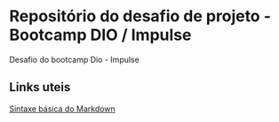 # Repositório do desafio de projeto - Bootcamp DIO / Impulse
Desafio do bootcamp Dio - Impulse

## Links uteis
[Sintaxe básica do Markdown](https://markdown.net.br/sintaxe-basica/)
